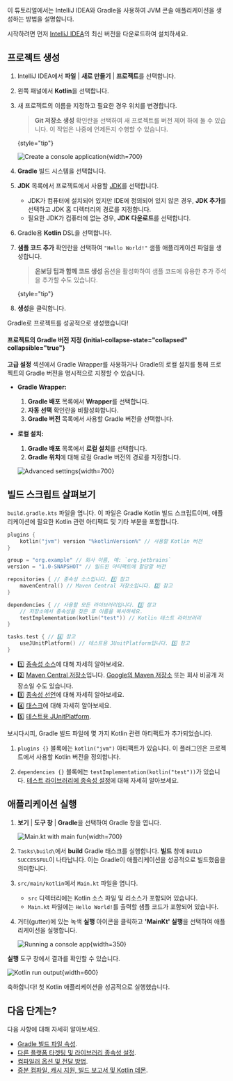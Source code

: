 [//]: # (title: Gradle 및 Kotlin/JVM 시작하기)

이 튜토리얼에서는 IntelliJ IDEA와 Gradle을 사용하여 JVM 콘솔 애플리케이션을 생성하는 방법을 설명합니다.

시작하려면 먼저 [IntelliJ IDEA](https://www.jetbrains.com/idea/download/index.html)의 최신 버전을 다운로드하여 설치하세요.

## 프로젝트 생성

1. IntelliJ IDEA에서 **파일** | **새로 만들기** | **프로젝트**를 선택합니다.
2. 왼쪽 패널에서 **Kotlin**을 선택합니다.
3. 새 프로젝트의 이름을 지정하고 필요한 경우 위치를 변경합니다.

   > **Git 저장소 생성** 확인란을 선택하여 새 프로젝트를 버전 제어 하에 둘 수 있습니다. 이 작업은 나중에 언제든지 수행할 수 있습니다.
   >
   {style="tip"}

   ![Create a console application](jvm-new-gradle-project.png){width=700}

4. **Gradle** 빌드 시스템을 선택합니다.
5. **JDK** 목록에서 프로젝트에서 사용할 [JDK](https://www.oracle.com/java/technologies/downloads/)를 선택합니다.
    * JDK가 컴퓨터에 설치되어 있지만 IDE에 정의되어 있지 않은 경우, **JDK 추가**를 선택하고 JDK 홈 디렉터리의 경로를 지정합니다.
    * 필요한 JDK가 컴퓨터에 없는 경우, **JDK 다운로드**를 선택합니다.

6. Gradle용 **Kotlin** DSL을 선택합니다.
7. **샘플 코드 추가** 확인란을 선택하여 `"Hello World!"` 샘플 애플리케이션 파일을 생성합니다.

   > **온보딩 팁과 함께 코드 생성** 옵션을 활성화하여 샘플 코드에 유용한 추가 주석을 추가할 수도 있습니다.
   >
   {style="tip"}

8. **생성**을 클릭합니다.

Gradle로 프로젝트를 성공적으로 생성했습니다!

#### 프로젝트의 Gradle 버전 지정 {initial-collapse-state="collapsed" collapsible="true"}

**고급 설정** 섹션에서 Gradle Wrapper를 사용하거나 Gradle의 로컬 설치를 통해 프로젝트의 Gradle 버전을 명시적으로 지정할 수 있습니다.

* **Gradle Wrapper:**
   1. **Gradle 배포** 목록에서 **Wrapper**를 선택합니다.
   2. **자동 선택** 확인란을 비활성화합니다.
   3. **Gradle 버전** 목록에서 사용할 Gradle 버전을 선택합니다.
* **로컬 설치:**
   1. **Gradle 배포** 목록에서 **로컬 설치**를 선택합니다.
   2. **Gradle 위치**에 대해 로컬 Gradle 버전의 경로를 지정합니다.

   ![Advanced settings](jvm-new-gradle-project-advanced.png){width=700}

## 빌드 스크립트 살펴보기

`build.gradle.kts` 파일을 엽니다. 이 파일은 Gradle Kotlin 빌드 스크립트이며, 애플리케이션에 필요한 Kotlin 관련 아티팩트 및 기타 부분을 포함합니다.

```kotlin
plugins {
    kotlin("jvm") version "%kotlinVersion%" // 사용할 Kotlin 버전
}

group = "org.example" // 회사 이름, 예: `org.jetbrains`
version = "1.0-SNAPSHOT" // 빌드된 아티팩트에 할당할 버전

repositories { // 종속성 소스입니다. 1️⃣ 참고
    mavenCentral() // Maven Central 저장소입니다. 2️⃣ 참고
}

dependencies { // 사용할 모든 라이브러리입니다. 3️⃣ 참고
    // 저장소에서 종속성을 찾은 후 이름을 복사하세요.
    testImplementation(kotlin("test")) // Kotlin 테스트 라이브러리
}

tasks.test { // 4️⃣ 참고
    useJUnitPlatform() // 테스트용 JUnitPlatform입니다. 5️⃣ 참고
}
```

* 1️⃣ [종속성 소스](https://docs.gradle.org/current/userguide/declaring_repositories.html)에 대해 자세히 알아보세요.
* 2️⃣ [Maven Central 저장소](https://central.sonatype.com/)입니다. [Google의 Maven 저장소](https://maven.google.com/) 또는 회사 비공개 저장소일 수도 있습니다.
* 3️⃣ [종속성 선언](https://docs.gradle.org/current/userguide/declaring_dependencies.html)에 대해 자세히 알아보세요.
* 4️⃣ [태스크](https://docs.gradle.org/current/dsl/org.gradle.api.Task.html)에 대해 자세히 알아보세요.
* 5️⃣ [테스트용 JUnitPlatform](https://docs.gradle.org/current/javadoc/org/gradle/api/tasks/testing/Test.html#useJUnitPlatform).

보시다시피, Gradle 빌드 파일에 몇 가지 Kotlin 관련 아티팩트가 추가되었습니다.

1. `plugins {}` 블록에는 `kotlin("jvm")` 아티팩트가 있습니다. 이 플러그인은 프로젝트에서 사용할 Kotlin 버전을 정의합니다.

2. `dependencies {}` 블록에는 `testImplementation(kotlin("test"))`가 있습니다.
   [테스트 라이브러리에 종속성 설정](gradle-configure-project.md#set-dependencies-on-test-libraries)에 대해 자세히 알아보세요.

## 애플리케이션 실행

1. **보기** | **도구 창** | **Gradle**을 선택하여 Gradle 창을 엽니다.

   ![Main.kt with main fun](jvm-gradle-view-build.png){width=700}

2. `Tasks\build\`에서 **build** Gradle 태스크를 실행합니다. **빌드** 창에 `BUILD SUCCESSFUL`이 나타납니다.
   이는 Gradle이 애플리케이션을 성공적으로 빌드했음을 의미합니다.

3. `src/main/kotlin`에서 `Main.kt` 파일을 엽니다.
   * `src` 디렉터리에는 Kotlin 소스 파일 및 리소스가 포함되어 있습니다.
   * `Main.kt` 파일에는 `Hello World!`를 출력할 샘플 코드가 포함되어 있습니다.

4. 거터(gutter)에 있는 녹색 **실행** 아이콘을 클릭하고 **'MainKt' 실행**을 선택하여 애플리케이션을 실행합니다.

   ![Running a console app](jvm-run-app-gradle.png){width=350}

**실행** 도구 창에서 결과를 확인할 수 있습니다.

![Kotlin run output](jvm-output-gradle.png){width=600}

축하합니다! 첫 Kotlin 애플리케이션을 성공적으로 실행했습니다.

## 다음 단계는?

다음 사항에 대해 자세히 알아보세요.
* [Gradle 빌드 파일 속성](https://docs.gradle.org/current/dsl/org.gradle.api.Project.html#N14E9A).
* [다른 플랫폼 타겟팅 및 라이브러리 종속성 설정](gradle-configure-project.md).
* [컴파일러 옵션 및 전달 방법](gradle-compiler-options.md).
* [증분 컴파일, 캐시 지원, 빌드 보고서 및 Kotlin 데몬](gradle-compilation-and-caches.md).